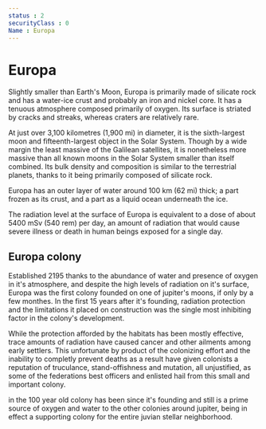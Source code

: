 ```yaml
---
status : 2
securityClass : 0
Name : Europa
---
```


# Europa

Slightly smaller than Earth's Moon, Europa is primarily made of silicate rock and has a water-ice crust and probably an iron and nickel core. It has a tenuous atmosphere composed primarily of oxygen. Its surface is striated by cracks and streaks, whereas craters are relatively rare.

At just over 3,100 kilometres (1,900 mi) in diameter, it is the sixth-largest moon and fifteenth-largest object in the Solar System. Though by a wide margin the least massive of the Galilean satellites, it is nonetheless more massive than all known moons in the Solar System smaller than itself combined. Its bulk density and composition is similar to the terrestrial planets, thanks to it being primarily composed of silicate rock.

Europa has an outer layer of water around 100 km (62 mi) thick; a part frozen as its crust, and a part as a liquid ocean underneath the ice.

The radiation level at the surface of Europa is equivalent to a dose of about 5400 mSv (540 rem) per day, an amount of radiation that would cause severe illness or death in human beings exposed for a single day.


## Europa colony

Established 2195 thanks to the abundance of water and presence of oxygen in it's atmosphere, and despite the high levels of radiation on it's surface, Europa was the first colony founded on one of jupiter's moons, if only by a few monthes. In the first 15 years after it's founding, radiation protection and the limitations it placed on construction was the single most inhibiting factor in the colony's development. 

While the protection afforded by the habitats has been mostly effective, trace amounts of radiation have caused cancer and other ailments among early settlers. This unfortunate by product of the colonizing effort and the inability to completly prevent deaths as a result have given colonists a reputation of truculance, stand-offishness and mutation, all unjustified, as some of the federations best officers and enlisted hail from this small and important colony.

in the 100 year old colony has been since it's founding and still is a prime source of oxygen and water to the other colonies around jupiter, being in effect a supporting colony for the entire juvian stellar neighborhood.